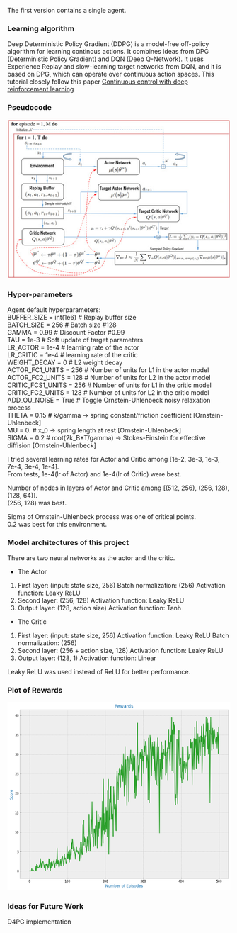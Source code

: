
The first version contains a single agent.
### Learning algorithm
Deep Deterministic Policy Gradient (DDPG) is a model-free off-policy algorithm for learning continous actions.
It combines ideas from DPG (Deterministic Policy Gradient) and DQN (Deep Q-Network). It uses Experience Replay 
and slow-learning target networks from DQN, and it is based on DPG, which can operate over continuous action spaces.
    This tutorial closely follow this paper [Continuous control with deep reinforcement learning](http://codsim.com/reinforcement-learning/deep-deterministic-policy-gradient)
    
### Pseudocode
![DDPG](Images/DDPG1.jpg)


### Hyper-parameters
Agent default hyperparameters:<br>
BUFFER_SIZE = int(1e6)  # Replay buffer size<br>
BATCH_SIZE = 256        # Batch size #128<br>
GAMMA = 0.99            # Discount Factor #0.99<br>
TAU = 1e-3              # Soft update of target parameters<br>
LR_ACTOR = 1e-4         # learning rate of the actor <br>
LR_CRITIC = 1e-4        # learning rate of the critic<br>
WEIGHT_DECAY = 0        # L2 weight decay<br>
ACTOR_FC1_UNITS = 256   # Number of units for L1 in the actor model<br>
ACTOR_FC2_UNITS = 128   # Number of units for L2 in the actor model<br>
CRITIC_FCS1_UNITS = 256 # Number of units for L1 in the critic model<br>
CRITIC_FC2_UNITS = 128  # Number of units for L2 in the critic model<br>
ADD_OU_NOISE = True     # Toggle Ornstein-Uhlenbeck noisy relaxation process<br>
THETA = 0.15            # k/gamma -> spring constant/friction coefficient [Ornstein-Uhlenbeck]<br>
MU = 0.                 # x_0 -> spring length at rest [Ornstein-Uhlenbeck]<br>
SIGMA = 0.2             # root(2k_B*T/gamma) -> Stokes-Einstein for effective diffision [Ornstein-Uhlenbeck]<br>


I tried several learning rates for Actor and Critic among [1e-2, 3e-3, 1e-3, 7e-4, 3e-4, 1e-4].<br>
From tests, 1e-4(lr of Actor) and 1e-4(lr of Critic) were best.<br>

Number of nodes in layers of Actor and Critic among [(512, 256), (256, 128), (128, 64)].<br>
(256, 128) was best.<br>

Sigma of Ornstein-Uhlenbeck process was one of critical points.<br>
0.2 was best for this environment.<br>


### Model architectures of this project
There are two neural networks as the actor and the critic.

* The Actor
1. First layer: (input: state size, 256)
   Batch normalization: (256)
   Activation function: Leaky ReLU
2. Second layer: (256, 128)
   Activation function: Leaky ReLU
3. Output layer: (128, action size)
   Activation function: Tanh

* The Critic
1. First layer: (input: state size, 256)
   Activation function: Leaky ReLU
   Batch normalization: (256)
2. Second layer: (256 + action size, 128)
   Activation function: Leaky ReLU
3. Output layer: (128, 1)
   Activation function: Linear

Leaky ReLU was used instead of ReLU for better performance.<br>

### Plot of Rewards
![Plot of rewards](/Images/pr2.png)

### Ideas for Future Work
D4PG implementation

